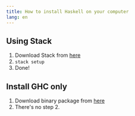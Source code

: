```yaml
---
title: How to install Haskell on your computer
lang: en
---
```


## Using Stack
1. Download Stack from [here](https://docs.haskellstack.org/en/stable/README/)
2. `stack setup`
3. Done!

## Install GHC only
1. Download binary package from [here](https://www.haskell.org/ghc/)
2. There's no step 2.
